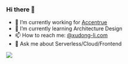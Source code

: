 ### Hi there 👋

<!--
**HappyDavidlee/HappyDavidlee** is a ✨ _special_ ✨ repository because its `README.md` (this file) appears on your GitHub profile.

Here are some ideas to get you started:

- 🔭 I’m currently working on ...
- 🌱 I’m currently learning ...
- 👯 I’m looking to collaborate on ...
- 🤔 I’m looking for help with ...
- 💬 Ask me about ...
- 📫 How to reach me: ...
- 😄 Pronouns: ...
- ⚡ Fun fact: ...
-->

- 🔭 I’m currently working for [Accentrue](https://www.accentrue.com/)
- 🌱 I’m currently learning Architecture Design
- 📫 How to reach me: [@xudong-li.com](https://xudong-li.com/)
- 💬 Ask me about Serverless/Cloud/Frontend

[![](https://github-readme-stats.vercel.app/api?username=HappyDavidlee&show_icons=true&title_color=fff&icon_color=79ff97&text_color=9f9f9f&bg_color=151515)](https://github-readme-stats.vercel.app/api?username=HappyDavidlee&show_icons=true&title_color=fff&icon_color=79ff97&text_color=9f9f9f&bg_color=151515)
